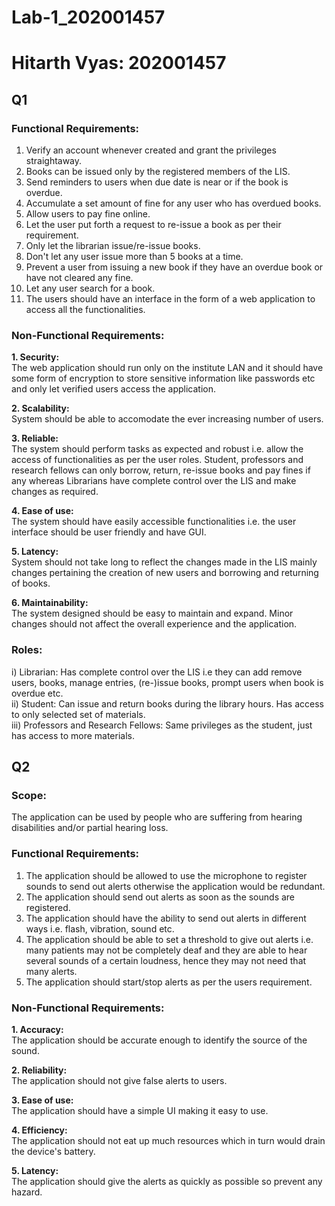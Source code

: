 # Lab-1_202001457
# Hitarth Vyas: 202001457

## Q1

### Functional Requirements:

1. Verify an account whenever created and grant the privileges straightaway.
2. Books can be issued only by the registered members of the LIS.
3. Send reminders to users when due date is near or if the book is overdue.
4. Accumulate a set amount of fine for any user who has overdued books.
5. Allow users to pay fine online.
6. Let the user put forth a request to re-issue a book as per their requirement.
7. Only let the librarian issue/re-issue books.
8. Don't let any user issue more than 5 books at a time.
9. Prevent a user from issuing a new book if they have an overdue book or have not cleared any fine.
10. Let any user search for a book.
11. The users should have an interface in the form of a web application to access all the functionalities.

### Non-Functional Requirements:

**1. Security:**  
The web application should run only on the institute LAN and it should have some form of encryption to store sensitive information like passwords etc and only let verified users access the application.

**2. Scalability:**  
System should be able to accomodate the ever increasing number of users.

**3. Reliable:**  
The system should perform tasks as expected and robust i.e. allow the access of functionalities as per the user roles. Student, professors and research fellows can only borrow, return, re-issue books and pay fines if any whereas Librarians have complete control over the LIS and make changes as required.

**4. Ease of use:**  
The system should have easily accessible functionalities i.e. the user interface should be user friendly and have GUI.

**5. Latency:**  
System should not take long to reflect the changes made in the LIS mainly changes pertaining the creation of new users and borrowing and returning of books.

**6. Maintainability:**  
The system designed should be easy to maintain and expand. Minor changes should not affect the overall experience and the application.


### Roles:

i) Librarian: Has complete control over the LIS i.e they can add remove users, books, manage entries, (re-)issue books, prompt users when book is overdue etc.  
ii) Student: Can issue and return books during the library hours. Has access to only selected set of materials.  
iii) Professors and Research Fellows: Same privileges as the student, just has access to more materials.  

## Q2

### Scope:
The application can be used by people who are suffering from hearing disabilities and/or partial hearing loss.

### Functional Requirements:

1. The application should be allowed to use the microphone to register sounds to send out alerts otherwise the application would be redundant.
2. The application should send out alerts as soon as the sounds are registered.
3. The application should have the ability to send out alerts in different ways i.e. flash, vibration, sound etc.
4. The application should be able to set a threshold to give out alerts i.e. many patients may not be completely deaf and they are able to hear several sounds of a certain loudness, hence they may not need that many alerts.
5. The application should start/stop alerts as per the users requirement.


### Non-Functional Requirements:

**1. Accuracy:**  
The application should be accurate enough to identify the source of the sound.

**2. Reliability:**  
The application should not give false alerts to users.

**3. Ease of use:**  
The application should have a simple UI making it easy to use.

**4. Efficiency:**  
The application should not eat up much resources which in turn would drain the device's battery.

**5. Latency:**  
The application should give the alerts as quickly as possible so prevent any hazard.
